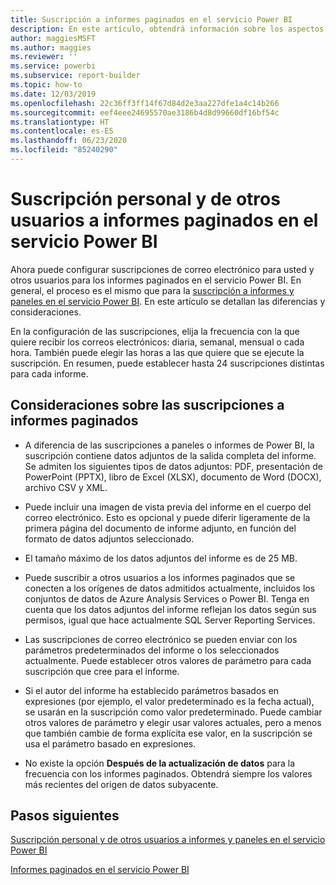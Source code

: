 ```yaml
---
title: Suscripción a informes paginados en el servicio Power BI
description: En este artículo, obtendrá información sobre los aspectos que tener en cuenta para la suscripción a informes paginados en el servicio Power BI.
author: maggiesMSFT
ms.author: maggies
ms.reviewer: ''
ms.service: powerbi
ms.subservice: report-builder
ms.topic: how-to
ms.date: 12/03/2019
ms.openlocfilehash: 22c36ff3ff14f67d84d2e3aa227dfe1a4c14b266
ms.sourcegitcommit: eef4eee24695570ae3186b4d8d99660df16bf54c
ms.translationtype: HT
ms.contentlocale: es-ES
ms.lasthandoff: 06/23/2020
ms.locfileid: "85240290"
---
```

# <a name="subscribe-yourself-and-others-to-paginated-reports-in-the-power-bi-service"></a>Suscripción personal y de otros usuarios a informes paginados en el servicio Power BI 

Ahora puede configurar suscripciones de correo electrónico para usted y otros usuarios para los informes paginados en el servicio Power BI. En general, el proceso es el mismo que para la [suscripción a informes y paneles en el servicio Power BI](end-user-subscribe.md). En este artículo se detallan las diferencias y consideraciones. 

En la configuración de las suscripciones, elija la frecuencia con la que quiere recibir los correos electrónicos: diaria, semanal, mensual o cada hora. También puede elegir las horas a las que quiere que se ejecute la suscripción. En resumen, puede establecer hasta 24 suscripciones distintas para cada informe. 

## <a name="considerations-for-paginated-report-subscriptions"></a>Consideraciones sobre las suscripciones a informes paginados 

- A diferencia de las suscripciones a paneles o informes de Power BI, la suscripción contiene datos adjuntos de la salida completa del informe.  Se admiten los siguientes tipos de datos adjuntos: PDF, presentación de PowerPoint (PPTX), libro de Excel (XLSX), documento de Word (DOCX), archivo CSV y XML.

- Puede incluir una imagen de vista previa del informe en el cuerpo del correo electrónico.  Esto es opcional y puede diferir ligeramente de la primera página del documento de informe adjunto, en función del formato de datos adjuntos seleccionado. 

- El tamaño máximo de los datos adjuntos del informe es de 25 MB. 

- Puede suscribir a otros usuarios a los informes paginados que se conecten a los orígenes de datos admitidos actualmente, incluidos los conjuntos de datos de Azure Analysis Services o Power BI. Tenga en cuenta que los datos adjuntos del informe reflejan los datos según sus permisos, igual que hace actualmente SQL Server Reporting Services. 

- Las suscripciones de correo electrónico se pueden enviar con los parámetros predeterminados del informe o los seleccionados actualmente.  Puede establecer otros valores de parámetro para cada suscripción que cree para el informe. 

- Si el autor del informe ha establecido parámetros basados en expresiones (por ejemplo, el valor predeterminado es la fecha actual), se usarán en la suscripción como valor predeterminado. Puede cambiar otros valores de parámetro y elegir usar valores actuales, pero a menos que también cambie de forma explícita ese valor, en la suscripción se usa el parámetro basado en expresiones.

- No existe la opción **Después de la actualización de datos** para la frecuencia con los informes paginados. Obtendrá siempre los valores más recientes del origen de datos subyacente. 

## <a name="next-steps"></a>Pasos siguientes

[Suscripción personal y de otros usuarios a informes y paneles en el servicio Power BI](../collaborate-share/service-report-subscribe.md)

[Informes paginados en el servicio Power BI](end-user-paginated-report.md)

